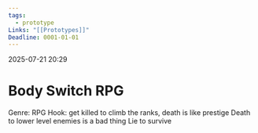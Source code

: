 ```yaml
---
tags:
  - prototype
Links: "[[Prototypes]]"
Deadline: 0001-01-01
---
```

2025-07-21 20:29
# Body Switch RPG

Genre: RPG
	Hook: get killed to climb the ranks, death is like prestige
	Death to lower level enemies is a bad thing
	Lie to survive